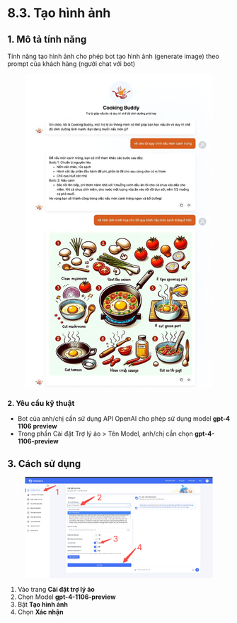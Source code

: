 # 8.3. Tạo hình ảnh

## 1. Mô tả tính năng

Tính năng tạo hình ảnh cho phép bot tạo hình ảnh (generate image) theo prompt của khách hàng (người chat với bot)

<figure><img src="../../.gitbook/assets/image (7).png" alt=""><figcaption></figcaption></figure>

### 2. Yêu cầu kỹ thuật

* Bot của anh/chị cần sử dụng API OpenAI cho phép sử dụng model **gpt-4 1106 preview**
* Trong phần Cài đặt Trợ lý ảo > Tên Model, anh/chị cần chọn **gpt-4-1106-preview**



## 3. Cách sử dụng

<figure><img src="../../.gitbook/assets/image (45).png" alt=""><figcaption></figcaption></figure>

1. Vào trang **Cài đặt trợ lý ảo**
2. Chọn Model **gpt-4-1106-preview**
3. Bật **Tạo hình ảnh**
4. Chọn **Xác nhận**

